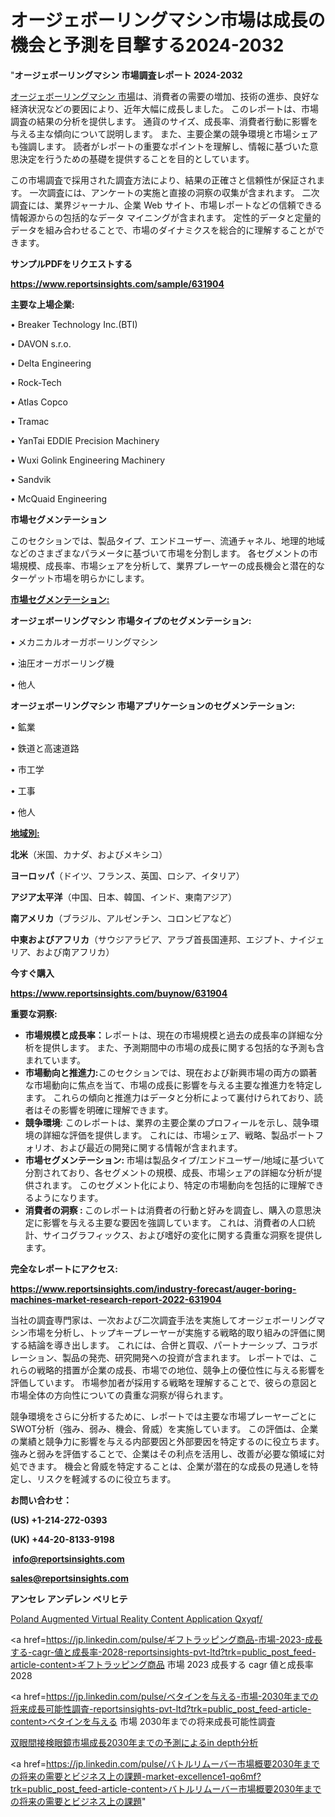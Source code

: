# オージェボーリングマシン市場は成長の機会と予測を目撃する2024-2032

"<strong>オージェボーリングマシン 市場調査レポート 2024-2032</strong>

<a href=https://www.reportsinsights.com/sample/631904>オージェボーリングマシン 市場</a>は、消費者の需要の増加、技術の進歩、良好な経済状況などの要因により、近年大幅に成長しました。 このレポートは、市場調査の結果の分析を提供します。 通貨のサイズ、成長率、消費者行動に影響を与える主な傾向について説明します。 また、主要企業の競争環境と市場シェアも強調します。 読者がレポートの重要なポイントを理解し、情報に基づいた意思決定を行うための基礎を提供することを目的としています。

この市場調査で採用された調査方法により、結果の正確さと信頼性が保証されます。 一次調査には、アンケートの実施と直接の洞察の収集が含まれます。 二次調査には、業界ジャーナル、企業 Web サイト、市場レポートなどの信頼できる情報源からの包括的なデータ マイニングが含まれます。 定性的データと定量的データを組み合わせることで、市場のダイナミクスを総合的に理解することができます。

<strong><b>サンプルPDFをリクエストする</b></strong>

<a href=https://www.reportsinsights.com/sample/631904><strong><u>https://www.reportsinsights.com/sample/631904</u></strong></a>

<strong>主要な上場企業:</strong>

• Breaker Technology Inc.(BTI)

• DAVON s.r.o.

• Delta Engineering

• Rock-Tech

• Atlas Copco

• Tramac

• YanTai EDDIE Precision Machinery

• Wuxi Golink Engineering Machinery

• Sandvik

• McQuaid Engineering

<strong>市場セグメンテーション</strong>

このセクションでは、製品タイプ、エンドユーザー、流通チャネル、地理的地域などのさまざまなパラメータに基づいて市場を分割します。 各セグメントの市場規模、成長率、市場シェアを分析して、業界プレーヤーの成長機会と潜在的なターゲット市場を明らかにします。

<strong><u>市場セグメンテーション</u></strong><strong><u>:</u></strong>

<strong>オージェボーリングマシン 市場タイプのセグメンテーション:</strong>

• メカニカルオーガボーリングマシン

• 油圧オーガボーリング機

• 他人

<strong>オージェボーリングマシン 市場アプリケーションのセグメンテーション:</strong>

• 鉱業

• 鉄道と高速道路

• 市工学

• 工事

• 他人

<strong><u>地域別</u></strong><strong><u>:</u></strong>

<strong>北米</strong>（米国、カナダ、およびメキシコ）

<strong>ヨーロッパ</strong>（ドイツ、フランス、英国、ロシア、イタリア）

<strong>アジア太平洋</strong>（中国、日本、韓国、インド、東南アジア）

<strong>南アメリカ</strong>（ブラジル、アルゼンチン、コロンビアなど）

<strong>中東およびアフリカ</strong>（サウジアラビア、アラブ首長国連邦、エジプト、ナイジェリア、および南アフリカ）

<strong>今すぐ購入</strong>

<a href=https://www.reportsinsights.com/buynow/631904><strong><u>https://www.reportsinsights.com/buynow/631904</u></strong></a>

<strong>重要な洞察:</strong>
<ul>
  <li><strong>市場規模と成長率：</strong>レポートは、現在の市場規模と過去の成長率の詳細な分析を提供します。 また、予測期間中の市場の成長に関する包括的な予測も含まれています。</li>
  <li><strong>市場動向と推進力:</strong>このセクションでは、現在および新興市場の両方の顕著な市場動向に焦点を当て、市場の成長に影響を与える主要な推進力を特定します。 これらの傾向と推進力はデータと分析によって裏付けられており、読者はその影響を明確に理解できます。</li>
  <li><strong>競争環境</strong>: このレポートは、業界の主要企業のプロフィールを示し、競争環境の詳細な評価を提供します。 これには、市場シェア、戦略、製品ポートフォリオ、および最近の開発に関する情報が含まれます。</li>
  <li><strong>市場セグメンテーション: </strong>市場は製品タイプ/エンドユーザー/地域に基づいて分割されており、各セグメントの規模、成長、市場シェアの詳細な分析が提供されます。 このセグメント化により、特定の市場動向を包括的に理解できるようになります。</li>
  <li><strong>消費者の洞察 : </strong>このレポートは消費者の行動と好みを調査し、購入の意思決定に影響を与える主要な要因を強調しています。 これは、消費者の人口統計、サイコグラフィックス、および嗜好の変化に関する貴重な洞察を提供します。</li>
</ul>
<strong>完全なレポートにアクセス:</strong>

<a href=https://www.reportsinsights.com/industry-forecast/auger-boring-machines-market-research-report-2022-631904><strong><u><b>https://www.reportsinsights.com/industry-forecast/auger-boring-machines-market-research-report-2022-631904</b></u></strong></a>

当社の調査専門家は、一次および二次調査手法を実施してオージェボーリングマシン市場を分析し、トップキープレーヤーが実施する戦略的取り組みの評価に関する結論を導き出します。 これには、合併と買収、パートナーシップ、コラボレーション、製品の発売、研究開発への投資が含まれます。 レポートでは、これらの戦略的措置が企業の成長、市場での地位、競争上の優位性に与える影響を評価しています。 市場参加者が採用する戦略を理解することで、彼らの意図と市場全体の方向性についての貴重な洞察が得られます。

競争環境をさらに分析するために、レポートでは主要な市場プレーヤーごとにSWOT分析（強み、弱み、機会、脅威）を実施しています。 この評価は、企業の業績と競争力に影響を与える内部要因と外部要因を特定するのに役立ちます。 強みと弱みを評価することで、企業はその利点を活用し、改善が必要な領域に対処できます。 機会と脅威を特定することは、企業が潜在的な成長の見通しを特定し、リスクを軽減するのに役立ちます。

<strong>お問い合わせ：</strong>

<strong>(US) +1-214-272-0393</strong>

<strong>(UK) +44-20-8133-9198</strong>

<strong> </strong><a href=info@reportsinsights.com><strong><u>info@reportsinsights.com</u></strong></a>

<a href=sales@reportsinsights.com><strong><u>sales@reportsinsights.com</u></strong></a>

<strong>アンセレ アンデレン ベリヒテ</strong>

<a href=https://www.linkedin.com/pulse/poland-augmented-virtual-reality-content-application-qxyqf/>Poland Augmented Virtual Reality Content Application Qxyqf/</a>

<a href=https://jp.linkedin.com/pulse/ギフトラッピング商品-市場-2023-成長する-cagr-値と成長率-2028-reportsinsights-pvt-ltd?trk=public_post_feed-article-content>ギフトラッピング商品 市場 2023 成長する cagr 値と成長率 2028</a>

<a href=https://jp.linkedin.com/pulse/ベタインを与える-市場-2030年までの将来成長可能性調査-reportsinsights-pvt-ltd?trk=public_post_feed-article-content>ベタインを与える 市場 2030年までの将来成長可能性調査</a>

<a href=https://www.linkedin.com/pulse/双眼間接検眼鏡市場成長2030年までの予測によるin-depth分析-reportsinsights-pvt-ltd-unjse/>双眼間接検眼鏡市場成長2030年までの予測によるin depth分析</a>

<a href=https://jp.linkedin.com/pulse/バトルリムーバー市場概要2030年までの将来の需要とビジネス上の課題-market-excellence1-qo6mf?trk=public_post_feed-article-content>バトルリムーバー市場概要2030年までの将来の需要とビジネス上の課題</a>"
